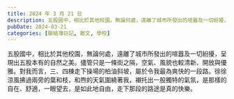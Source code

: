 ```yaml
---
title: 2024 年 3 月 21 日
description: 五股國中，相比於其他校園，無論何處，遠離了城市所發出的喧囂及一切紛擾，呈現出五股本有的自然之美。儘管只是一條街之隔，空氣、風貌也較清新、開放與優雅。對我而言，三、四棟走下操場的柏油斜坡，屬於令我最為爽……
pubDate: 2024-03-21
categories: [聯絡簿日記, 散文, 學校]
---
```


五股國中，相比於其他校園，無論何處，遠離了城市所發出的喧囂及一切紛擾，呈現出五股本有的自然之美。儘管只是一條街之隔，空氣、風貌也較清新、開放與優雅。對我而言，三、四棟走下操場的柏油斜坡，屬於令我最為爽快的一段路。徐徐涼風拂過兩旁的葉和枝，和煦的天氣圍繞著我，襯托出一股獨特的氣氛，是那樣的自在、舒適，一眼望去，是如此地自由，走下那段的路途是真的快樂。
